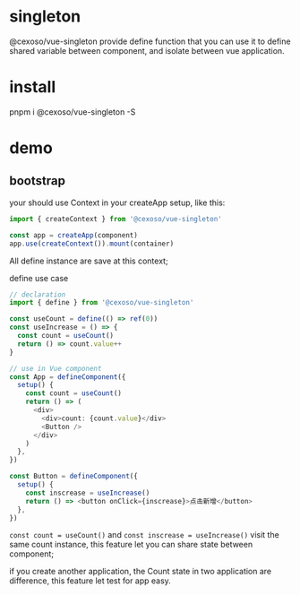 # singleton

@cexoso/vue-singleton provide define function that you can use it to define shared variable between component, and isolate between vue application.

# install

pnpm i @cexoso/vue-singleton -S

# demo

## bootstrap

your should use Context in your createApp setup, like this:

```typescript
import { createContext } from '@cexoso/vue-singleton'

const app = createApp(component)
app.use(createContext()).mount(container)
```

All define instance are save at this context;

define use case

```typescript
// declaration
import { define } from '@cexoso/vue-singleton'

const useCount = define(() => ref(0))
const useIncrease = () => {
  const count = useCount()
  return () => count.value++
}

// use in Vue component
const App = defineComponent({
  setup() {
    const count = useCount()
    return () => (
      <div>
        <div>count: {count.value}</div>
        <Button />
      </div>
    )
  },
})

const Button = defineComponent({
  setup() {
    const inscrease = useIncrease()
    return () => <button onClick={inscrease}>点击新增</button>
  },
})
```

`const count = useCount()` and `const inscrease = useIncrease()` visit the same count instance, this feature let you can share state between component;

if you create another application, the Count state in two application are difference, this feature let test for app easy.
